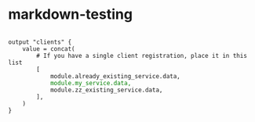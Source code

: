 # markdown-testing

<pre><code>
output "clients" {
	value = concat(
		# If you have a single client registration, place it in this list
		[
			module.already_existing_service.data,
			<font color="green">module.my_service.data,</font>
			module.zz_existing_service.data,
		],
	)
}
</code></pre>
